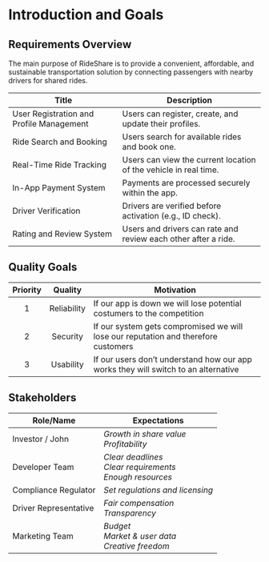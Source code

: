 Introduction and Goals
======================

Requirements Overview
---------------------
The main purpose of RideShare is to provide a convenient, affordable, and sustainable transportation solution by connecting passengers with nearby drivers for shared rides.​

| Title                                    | Description                                                      |
|------------------------------------------|------------------------------------------------------------------|
| User Registration and Profile Management | Users can register, create, and update their profiles.           |
| Ride Search and Booking                  | Users search for available rides and book one.                   |
| Real-Time Ride Tracking                  | Users can view the current location of the vehicle in real time. |
| In-App Payment System                    | Payments are processed securely within the app.                  |
| Driver Verification                      | Drivers are verified before activation (e.g., ID check).         |
| Rating and Review System                 | Users and drivers can rate and review each other after a ride.   | | Ride History and Support Access          | Users can view past rides and contact support if needed.         |


Quality Goals
-------------
| Priority |   Quality   | Motivation                                                                         |
|:--------:|:-----------:|------------------------------------------------------------------------------------|
|    1     | Reliability | If our app is down we will lose potential costumers to the competition             |
|    2     |  Security   | If our system gets compromised we will lose our reputation and therefore customers |
|    3     |  Usability  | If our users don’t understand how our app works they will switch to an alternative |


Stakeholders
------------

| Role/Name             | Expectations                                                    |
|-----------------------|-----------------------------------------------------------------|
| Investor / John       | *Growth in share value*<br>*Profitability*                      |
| Developer Team        | *Clear deadlines*<br>*Clear requirements*<br>*Enough resources* |
| Compliance Regulator  | *Set regulations and licensing*                                 |
| Driver Representative | *Fair compensation*<br>*Transparency*                           |
| Marketing Team        | *Budget*<br>*Market & user data*<br>*Creative freedom*          |
